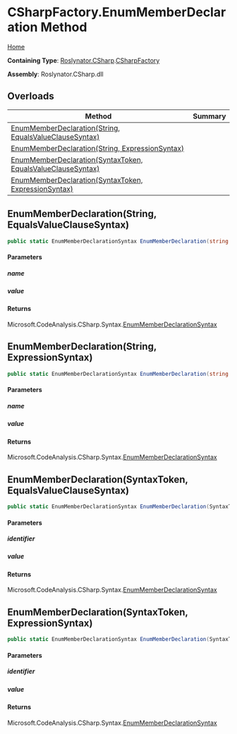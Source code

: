 # CSharpFactory\.EnumMemberDeclaration Method

[Home](../../../../README.md)

**Containing Type**: [Roslynator.CSharp](../../README.md)\.[CSharpFactory](../README.md)

**Assembly**: Roslynator\.CSharp\.dll

## Overloads

| Method | Summary |
| ------ | ------- |
| [EnumMemberDeclaration(String, EqualsValueClauseSyntax)](#Roslynator_CSharp_CSharpFactory_EnumMemberDeclaration_System_String_Microsoft_CodeAnalysis_CSharp_Syntax_EqualsValueClauseSyntax_) | |
| [EnumMemberDeclaration(String, ExpressionSyntax)](#Roslynator_CSharp_CSharpFactory_EnumMemberDeclaration_System_String_Microsoft_CodeAnalysis_CSharp_Syntax_ExpressionSyntax_) | |
| [EnumMemberDeclaration(SyntaxToken, EqualsValueClauseSyntax)](#Roslynator_CSharp_CSharpFactory_EnumMemberDeclaration_Microsoft_CodeAnalysis_SyntaxToken_Microsoft_CodeAnalysis_CSharp_Syntax_EqualsValueClauseSyntax_) | |
| [EnumMemberDeclaration(SyntaxToken, ExpressionSyntax)](#Roslynator_CSharp_CSharpFactory_EnumMemberDeclaration_Microsoft_CodeAnalysis_SyntaxToken_Microsoft_CodeAnalysis_CSharp_Syntax_ExpressionSyntax_) | |

## EnumMemberDeclaration\(String, EqualsValueClauseSyntax\)<a name="Roslynator_CSharp_CSharpFactory_EnumMemberDeclaration_System_String_Microsoft_CodeAnalysis_CSharp_Syntax_EqualsValueClauseSyntax_"></a>

```csharp
public static EnumMemberDeclarationSyntax EnumMemberDeclaration(string name, EqualsValueClauseSyntax value)
```

#### Parameters

##### name





##### value





#### Returns

Microsoft\.CodeAnalysis\.CSharp\.Syntax\.[EnumMemberDeclarationSyntax](https://docs.microsoft.com/en-us/dotnet/api/microsoft.codeanalysis.csharp.syntax.enummemberdeclarationsyntax)

## EnumMemberDeclaration\(String, ExpressionSyntax\)<a name="Roslynator_CSharp_CSharpFactory_EnumMemberDeclaration_System_String_Microsoft_CodeAnalysis_CSharp_Syntax_ExpressionSyntax_"></a>

```csharp
public static EnumMemberDeclarationSyntax EnumMemberDeclaration(string name, ExpressionSyntax value)
```

#### Parameters

##### name





##### value





#### Returns

Microsoft\.CodeAnalysis\.CSharp\.Syntax\.[EnumMemberDeclarationSyntax](https://docs.microsoft.com/en-us/dotnet/api/microsoft.codeanalysis.csharp.syntax.enummemberdeclarationsyntax)

## EnumMemberDeclaration\(SyntaxToken, EqualsValueClauseSyntax\)<a name="Roslynator_CSharp_CSharpFactory_EnumMemberDeclaration_Microsoft_CodeAnalysis_SyntaxToken_Microsoft_CodeAnalysis_CSharp_Syntax_EqualsValueClauseSyntax_"></a>

```csharp
public static EnumMemberDeclarationSyntax EnumMemberDeclaration(SyntaxToken identifier, EqualsValueClauseSyntax value)
```

#### Parameters

##### identifier





##### value





#### Returns

Microsoft\.CodeAnalysis\.CSharp\.Syntax\.[EnumMemberDeclarationSyntax](https://docs.microsoft.com/en-us/dotnet/api/microsoft.codeanalysis.csharp.syntax.enummemberdeclarationsyntax)

## EnumMemberDeclaration\(SyntaxToken, ExpressionSyntax\)<a name="Roslynator_CSharp_CSharpFactory_EnumMemberDeclaration_Microsoft_CodeAnalysis_SyntaxToken_Microsoft_CodeAnalysis_CSharp_Syntax_ExpressionSyntax_"></a>

```csharp
public static EnumMemberDeclarationSyntax EnumMemberDeclaration(SyntaxToken identifier, ExpressionSyntax value)
```

#### Parameters

##### identifier





##### value





#### Returns

Microsoft\.CodeAnalysis\.CSharp\.Syntax\.[EnumMemberDeclarationSyntax](https://docs.microsoft.com/en-us/dotnet/api/microsoft.codeanalysis.csharp.syntax.enummemberdeclarationsyntax)

